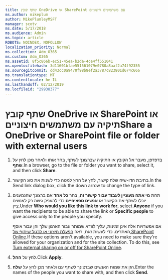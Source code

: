 ```yaml
---
title: שתף קובץ OneDrive או SharePoint עם משתמשים חיצוניים
ms.author: mikeplum
author: MikePlumleyMSFT
manager: scotv
ms.date: 5/17/2018
ms.audience: Admin
ms.topic: article
ROBOTS: NOINDEX, NOFOLLOW
localization_priority: Normal
ms.collection: Adm_O365
ms.custom: Adm_O365
ms.assetid: 8f5c866b-ec51-45ea-b2da-4ce4ff551041
ms.openlocfilehash: 3d11601bfae551561079e0780a8aaf2a74f92355
ms.sourcegitcommit: dd43cc0a9470f98b8ef2a3787c823801d674c666
ms.translationtype: MT
ms.contentlocale: he-IL
ms.lasthandoff: 02/12/2019
ms.locfileid: "29938377"
---
```

# <a name="share-a-onedrive-or-sharepoint-file-or-folder-with-external-users"></a><span data-ttu-id="d789d-102">שתף קובץ OneDrive או SharePoint או תיקיה עם משתמשים חיצוניים</span><span class="sxs-lookup"><span data-stu-id="d789d-102">Share a OneDrive or SharePoint file or folder with external users</span></span>

1. <span data-ttu-id="d789d-103">בדפדפן, מעבר אל הקובץ או התיקיה שברצונך לשתף, בחר אותו ולאחר מכן לחץ על **שתף**.</span><span class="sxs-lookup"><span data-stu-id="d789d-103">In a browser, go to the file or folder you want to share, select it, and then click **Share**.</span></span>
    
2. <span data-ttu-id="d789d-104">בתיבת הדו-שיח שלח קישור, לחץ על החץ למטה כדי לשנות את סוג הקישור.</span><span class="sxs-lookup"><span data-stu-id="d789d-104">In the Send link dialog box, click the down arrow to change the type of link.</span></span>
    
3. <span data-ttu-id="d789d-105">תחת **מי אתה מעוניין לעבוד עבור קישור זה**, בחר **כל אחד** אם ברצונך שהנמענים יוכלו לשתף את הקישור או **אנשים ספציפיים** כדי להעניק גישה רק לאנשים ציין.</span><span class="sxs-lookup"><span data-stu-id="d789d-105">Under **Who would you like this link to work for**, select **Anyone** if you want the recipients to be able to share the link or **Specific people** to give access only to the people you specify.</span></span> 
    
    <span data-ttu-id="d789d-p101">אם אפשרויות אלה אינן זמינות, עליך לוודא שמותר עבור הארגון שלך והן עבור אוסף האתרים. כדי לעשות זאת, ראה [הפעלת חיצוני או לבטל שיתוף של SharePoint Online](https://go.microsoft.com/fwlink/?linkid=866426).</span><span class="sxs-lookup"><span data-stu-id="d789d-p101">If these options aren't available, you need to make sure they're allowed for your organization and for the site collection. To do this, see [Turn external sharing on or off for SharePoint Online](https://go.microsoft.com/fwlink/?linkid=866426).</span></span>
    
4. <span data-ttu-id="d789d-108">לחץ על **החל**.</span><span class="sxs-lookup"><span data-stu-id="d789d-108">Click **Apply**.</span></span>
    
5. <span data-ttu-id="d789d-109">הזן את שמות האנשים שברצונך לשתף עם ולאחר מכן לחץ על **שלח**.</span><span class="sxs-lookup"><span data-stu-id="d789d-109">Enter the names of the people you want to share with, and then click **Send**.</span></span>
    


